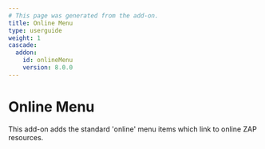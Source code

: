 ```yaml
---
# This page was generated from the add-on.
title: Online Menu
type: userguide
weight: 1
cascade:
  addon:
    id: onlineMenu
    version: 8.0.0
---
```


# Online Menu

This add-on adds the standard 'online' menu items which link to online ZAP resources.  
